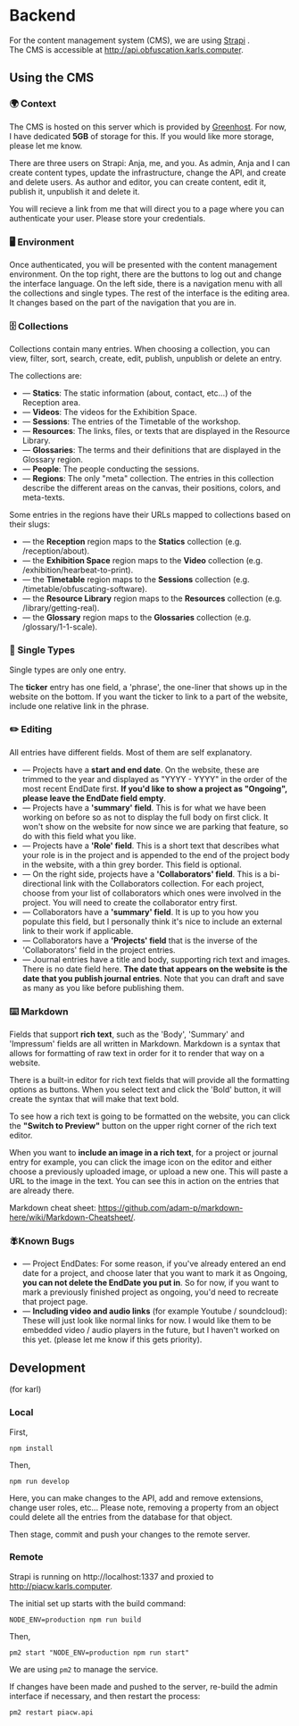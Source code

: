 # Backend

For the content management system (CMS), we are using [Strapi](https://strapi.io/) .    
The CMS is accessible at http://api.obfuscation.karls.computer.  

## Using the CMS
### 🌍 Context 

The CMS is hosted on this server which is provided by [Greenhost](https://greenhost.net/). For now, I have dedicated **5GB** of storage for this. If you would like more storage, please let me know.

There are three users on Strapi: Anja, me, and you. As admin, Anja and I can create content types, update the infrastructure, change the API, and create and delete users. As author and editor, you can create content, edit it, publish it, unpublish it and delete it.

You will recieve a link from me that will direct you to a page where you can authenticate your user. Please store your credentials.

### 🖥️ Environment 

Once authenticated, you will be presented with the content management environment. On the top right, there are the buttons to log out and change the interface language. On the left side, there is a navigation menu with all the collections and single types. The rest of the interface is the editing area. It changes based on the part of the navigation that you are in.

### 🗄️ Collections 

Collections contain many entries. When choosing a collection, you can view, filter, sort, search, create, edit, publish, unpublish or delete an entry.


The collections are: 
  - — **Statics**: The static information (about, contact, etc...) of the Reception area.
  - — **Videos**: The videos for the Exhibition Space.
  - — **Sessions**: The entries of the Timetable of the workshop.
  - — **Resources**: The links, files, or texts that are displayed in the Resource Library.
  - — **Glossaries**: The terms and their definitions that are displayed in the Glossary region.
  - — **People**: The people conducting the sessions.
  - — **Regions**: The only "meta" collection. The entries in this collection describe the different areas on the canvas, their positions, colors, and meta-texts.

Some entries in the regions have their URLs mapped to collections based on their slugs:
  - — the **Reception** region maps to the **Statics** collection (e.g. /reception/about).
  - — the **Exhibition Space** region maps to the **Video** collection (e.g. /exhibition/hearbeat-to-print).
  - — the **Timetable** region maps to the **Sessions** collection (e.g. /timetable/obfuscating-software).
  - — the **Resource Library** region maps to the **Resources** collection (e.g. /library/getting-real).
  - — the **Glossary** region maps to the **Glossaries** collection (e.g. /glossary/1-1-scale).

  
 
### 📄 Single Types 

Single types are only one entry.

The **ticker** entry has one field, a 'phrase', the one-liner that shows up in the website on the bottom. If you want the ticker to link to a part of the website, include one relative link in the phrase.

### ✏️ Editing 

All entries have different fields. Most of them are self explanatory.

- — Projects have a **start and end date**. On the website, these are trimmed to the year and displayed as "YYYY - YYYY" in the order of the most recent EndDate first. **If you'd like to show a project as "Ongoing", please leave the EndDate field empty**.
- — Projects have a **'summary' field**. This is for what we have been working on before so as not to display the full body on first click. It won't show on the website for now since we are parking that feature, so do with this field what you like.
- — Projects have a **'Role' field**. This is a short text that describes what your role is in the project and is appended to the end of the project body in the website, with a thin grey border. This field is optional.
- — On the right side, projects have a **'Collaborators' field**. This is a bi-directional link with the Collaborators collection. For each project, choose from your list of collaborators which ones were involved in the project. You will need to create the collaborator entry first.
- — Collaborators have a **'summary' field**. It is up to you how you populate this field, but I personally think it's nice to include an external link to their work if applicable.
- — Collaborators have a **'Projects' field** that is the inverse of the 'Collaborators' field in the project entries.
- — Journal entries have a title and body, supporting rich text and images. There is no date field here. **The date that appears on the website is the date that you publish journal entries**. Note that you can draft and save as many as you like before publishing them.

### ⌨️ Markdown 

Fields that support **rich text**, such as the 'Body', 'Summary' and 'Impressum' fields are all written in Markdown. Markdown is a syntax that allows for formatting of raw text in order for it to render that way on a website.

There is a built-in editor for rich text fields that will provide all the formatting options as buttons. When you select text and click the 'Bold' button, it will create the syntax that will make that text bold. 

To see how a rich text is going to be formatted on the website, you can click the **"Switch to Preview"** button on the upper right corner of the rich text editor.

When you want to **include an image in a rich text**, for a project or journal entry for example, you can click the image icon on the editor and either choose a previously uploaded image, or upload a new one. This will paste a URL to the image in the text. You can see this in action on the entries that are already there.

Markdown cheat sheet: https://github.com/adam-p/markdown-here/wiki/Markdown-Cheatsheet/.


### 🪰Known Bugs 

- — Project EndDates: For some reason, if you've already entered an end date for a project, and choose later that you want to mark it as Ongoing, **you can not delete the EndDate you put in**. So for now, if you want to mark a previously finished project as ongoing, you'd need to recreate that project page.
- — **Including video and audio links** (for example Youtube / soundcloud): These will just look like normal links for now. I would like them to be embedded video / audio players in the future, but I haven't worked on this yet. (please let me know if this gets priority).

## Development

(for karl)

### Local

First,
```
npm install
```
Then, 
```
npm run develop
```

Here, you can make changes to the API, add and remove extensions, change user roles, etc... Please note, removing a property from an object could delete all the entries from the database for that object.

Then stage, commit and push your changes to the remote server.

### Remote

Strapi is running on http://localhost:1337 and proxied to http://piacw.karls.computer.

The initial set up starts with the build command:
```
NODE_ENV=production npm run build
```

Then,
```
pm2 start "NODE_ENV=production npm run start"
```

We are using `pm2` to manage the service. 

If changes have been made and pushed to the server, re-build the admin interface if necessary, and then restart the process:
```
pm2 restart piacw.api
```
